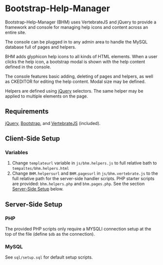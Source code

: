 # Bootstrap-Help-Manager

Bootstrap-Help-Manager (BHM) uses VertebrateJS and jQuery to provide a framework and console for managing help icons and content across an entire site.

The console can be plugged in to any admin area to handle the MySQL database full of pages and helpers.

BHM adds glyphicon help icons to all kinds of HTML elements. When a user clicks the help icon, a bootstrap modal is shown with the help content defined in the console.

The console features basic adding, deleting of pages and helpers, as well as CKEDITOR for editing the help content. Modal size may be defined.

Helpers are defined using [jQuery](1) selectors. The same helper may be applied to multiple elements on the page.

## Requirements

[jQuery][1], [Bootstrap][2], and [VertebrateJS][3] (included).

## Client-Side Setup

### Variables

1. Change `templateurl` variable in `js/bhm.helpers.js` to full relative bath to `tempaltes/bhm.helpers.html`
2. Change `BHM.helpersurl` and `BHM.pagesurl` in `js/bhm.vertebrate.js` to the full relative path for the server-side handler scripts. PHP starter scripts are provided: `bhm.helpers.php` and `bhm.pages.php`. See the section [Server-Side Setup](#serverside) below.

## Server-Side Setup

### PHP

The provided PHP scripts only require a MYSQLI connection setup at the top of the file (define `$db` as the connection).

### MySQL

See `sql/setup.sql` for default setup scripts.



[1]: https://jquery.com/
[2]: http://getBootstrap.com
[3]: https://github.com/psalmody/vertebratejs
